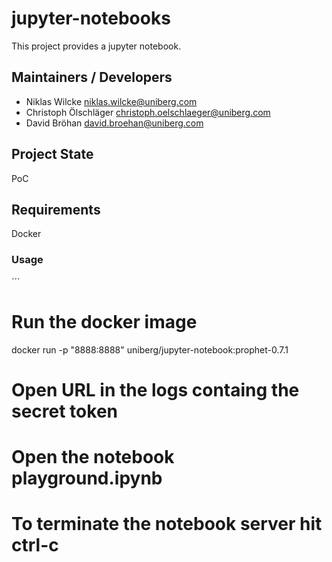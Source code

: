 # jupyter-notebooks
This project provides a jupyter notebook.

## Maintainers / Developers
* Niklas Wilcke <niklas.wilcke@uniberg.com>
* Christoph Ölschläger <christoph.oelschlaeger@uniberg.com>
* David Bröhan <david.broehan@uniberg.com>

## Project State
PoC

## Requirements
Docker

### Usage
´´´
# Run the docker image
docker run -p "8888:8888" uniberg/jupyter-notebook:prophet-0.7.1
# Open URL in the logs containg the secret token
# Open the notebook playground.ipynb
# To terminate the notebook server hit ctrl-c
```
